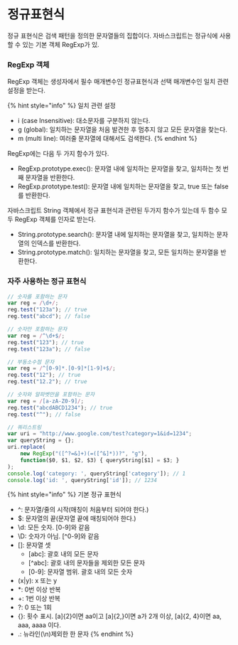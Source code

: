 # 정규표현식

정규 표현식은 검색 패턴을 정의한 문자열들의 집합이다. 자바스크립트는 정규식에 사용할 수 있는 기본 객체 RegExp가 있.

### RegExp 객체

RegExp 객체는 생성자에서 필수 매개변수인 정규표현식과 선택 매개변수인 일치 관련 설정을 받는다.

{% hint style="info" %}
일치 관련 설정

* i \(case Insensitive\): 대소문자를 구분하지 않는다.
* g \(global\): 일치하는 문자열을 처음 발견한 후 멈추지 않고 모든 문자열을 찾는다.
* m \(multi line\): 여러줄 문자열에 대해서도 검색한다.
{% endhint %}

RegExp에는 다음 두 가지 함수가 있다.

* RegExp.prototype.exec\(\): 문자열 내에 일치하는 문자열을 찾고, 일치하는 첫 번째 문자열을 반환한다.
* RegExp.prototype.test\(\): 문자열 내에 일치하는 문자열을 찾고, true 또는 false를 반환한다.

자바스크립트 String 객체에서 정규 표현식과 관련된 두가지 함수가 있는데 두 함수 모두 RegExp 객체를 인자로 받는다.

* String.prototype.search\(\): 문자열 내에 일치하는 문자열을 찾고, 일치하는 문자열의 인덱스를 반환한다.
* String.prototype.match\(\): 일치하는 문자열을 찾고, 모든 일치하는 문자열을 반환한다.

### 자주 사용하는 정규 표현식

```javascript
// 숫자를 포함하는 문자
var reg = /\d+/;
reg.test("123a"); // true
reg.test("abcd"); // false

// 숫자만 포함하는 문자
var reg = /^\d+$/;
reg.test("123"); // true
reg.test("123a"); // false

// 부동소수점 문자
var reg = /^[0-9]*.[0-9]*[1-9]+$/;
reg.test("12"); // true
reg.test("12.2"); // true

// 숫자와 알파벳만을 포함하는 문자 
var reg = /[a-zA-Z0-9]/;
reg.test("abcdABCD1234"); // true
reg.test("^"); // false

// 쿼리스트링
var uri = "http://www.google.com/test?category=1&id=1234";
var queryString = {};
uri.replace(
    new RegExp("([^?=&]+)(=([^&]*))?", "g"),
    function($0, $1, $2, $3) { queryString[$1] = $3; }
);
console.log('category: ', queryString['category']); // 1
console.log('id: ', queryString['id']); // 1234
```

{% hint style="info" %}
기본 정규 표현식

* ^: 문자열/줄의 시작\(매칭이 처음부터 되어야 한다.\) 
* $: 문자열의 끝\(문자열 끝에 매칭되어야 한다.\) 
* \d: 모든 숫자. \[0-9\]와 같음
* \D: 숫자가 아님. \[^0-9\]와 같음
* \[\]: 문자열 셋
  * \[abc\]: 괄호 내의 모든 문자
  * \[^abc\]: 괄호 내의 문자들을 제외한 모든 문자
  * \[0-9\]: 문자열 범위. 괄호 내의 모든 숫자
* \(x\|y\): x 또는 y
* \*: 0번 이상 반복
* +: 1번 이상 반복
* ?: 0 또는 1회
* {}: 횟수 표시. \[a\]{2}이면 aa이고 \[a\]{2,}이면 a가 2개 이상, \[a\]{2, 4}이면 aa, aaa, aaaa 이다.
* .: 뉴라인\(\n\)제외한 한 문자
{% endhint %}

